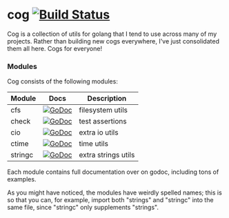 # cog [![Build Status](https://github.com/thatguystone/cog/workflows/test/badge.svg)](https://github.com/thatguystone/cog/actions)

Cog is a collection of utils for golang that I tend to use across many of my
projects. Rather than building new cogs everywhere, I've just consolidated
them all here. Cogs for everyone!

### Modules

Cog consists of the following modules:

| Module        | Docs                                 | Description |
| ------------- | ------------------------------------ | ----------- |
| cfs           | [![GoDoc][cfs-status]][cfs]          | filesystem utils
| check         | [![GoDoc][check-status]][check]      | test assertions
| cio           | [![GoDoc][cio-status]][cio]          | extra io utils
| ctime         | [![GoDoc][ctime-status]][ctime]      | time utils
| stringc       | [![GoDoc][stringc-status]][stringc]  | extra strings utils

[cfs]: https://godoc.org/github.com/thatguystone/cog/cfs
[cfs-status]: https://godoc.org/github.com/thatguystone/cog/cfs?status.svg
[check]: https://godoc.org/github.com/thatguystone/cog/check
[check-status]: https://godoc.org/github.com/thatguystone/cog/check?status.svg
[cio]: https://godoc.org/github.com/thatguystone/cog/cio
[cio-status]: https://godoc.org/github.com/thatguystone/cog/cio?status.svg
[ctime]: https://godoc.org/github.com/thatguystone/cog/ctime
[ctime-status]: https://godoc.org/github.com/thatguystone/cog/ctime?status.svg
[stringc]: https://godoc.org/github.com/thatguystone/cog/stringc
[stringc-status]: https://godoc.org/github.com/thatguystone/cog/stringc?status.svg

Each module contains full documentation over on godoc, including tons of examples.

As you might have noticed, the modules have weirdly spelled names; this is so
that you can, for example, import both "strings" and "stringc" into the same
file, since "stringc" only supplements "strings".
